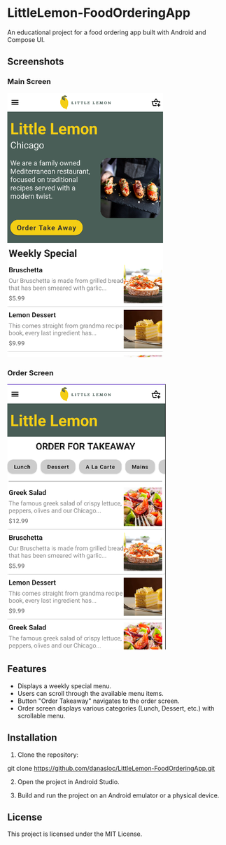 # LittleLemon-FoodOrderingApp

An educational project for a food ordering app built with Android and Compose UI.

## Screenshots

### Main Screen
![Main Screen](app/src/main/res/drawable/main_screen.png)

### Order Screen
![Order Screen](app/src/main/res/drawable/order_screen.png)

## Features

- Displays a weekly special menu.
- Users can scroll through the available menu items.
- Button "Order Takeaway" navigates to the order screen.
- Order screen displays various categories (Lunch, Dessert, etc.) with scrollable menu.

## Installation

1. Clone the repository:

git clone https://github.com/danasloc/LittleLemon-FoodOrderingApp.git

2. Open the project in Android Studio.

3. Build and run the project on an Android emulator or a physical device.

## License

This project is licensed under the MIT License.

